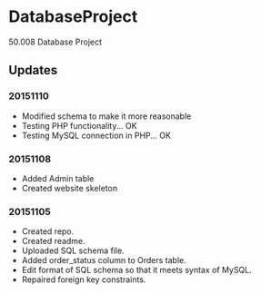 # DatabaseProject
50.008 Database Project

## Updates
### 20151110
* Modified schema to make it more reasonable
* Testing PHP functionality... OK
* Testing MySQL connection in PHP... OK

### 20151108
* Added Admin table
* Created website skeleton

### 20151105
* Created repo.
* Created readme.
* Uploaded SQL schema file.
* Added order_status column to Orders table.
* Edit format of SQL schema so that it meets syntax of MySQL.
* Repaired foreign key constraints.
